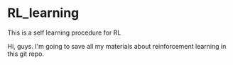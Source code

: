 # RL_learning
This is a self learning procedure for RL

Hi, guys. I'm going to save all my materials about reinforcement learning in this git repo.
